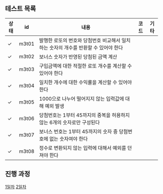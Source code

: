 ## 테스트 목록

| 상태  | id                                        | 내용                                             | 코드                                                                                                                                                        |기타|
|-----|-------------------------------------------|------------------------------------------------|-----------------------------------------------------------------------------------------------------------------------------------------------------------|---|
| ✓   | m3t01 | 발행한 로또의 번호와 당첨번호 비교해서 일치하는 숫자의 개수를 반환할 수 있어야 한다 | []()||
| ✓   | m3t02 | 보너스 숫자가 반영된 당첨된 금액 계산                          | []()||
| ✓   | m3t03 | 구입금액에 대한 적절한 로또 개수를 계산할 수 있어야 한다               | []()||
| ✓   | m3t04 | 일치한 개수에 대한 수익률을 계산할 수 있어야 한다                   | []()  ||
| ✓   | m3t05 | 1000으로 나누어 떨어지지 않는 입력값에 대해 예외 발생               | []()  ||
| ✓   | m3t06 | 당첨번호는 1부터 45까지의 중복을 허용하지 않는 6개의 숫자로만 구성된다      | []()  ||
| ✓   | m3t07 | 보너스 번호는 1부터 45까지의 숫자 중 당첨번호에 없는 숫자여야 한다        | []()  ||
| ✓   | m3t08 | 정수로 변환되지 않는 입력에 대해서 예외를 던져야 한다                 | []()  ||

## 진행 과정
[1일차](https://mingeun2154.github.io/wooteco/3rd-mission-1/)
[2일차](https://mingeun2154.github.io/wooteco/3rd-mission-2/)
